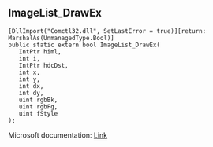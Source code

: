 ## ImageList_DrawEx

```
[DllImport("Comctl32.dll", SetLastError = true)][return: MarshalAs(UnmanagedType.Bool)]
public static extern bool ImageList_DrawEx(
   IntPtr himl,
   int i,
   IntPtr hdcDst,
   int x,
   int y,
   int dx,
   int dy,
   uint rgbBk,
   uint rgbFg,
   uint fStyle
);
```

Microsoft documentation: [Link](https://docs.microsoft.com/en-us/windows/win32/api/commctrl/nf-commctrl-imagelist_drawex)
